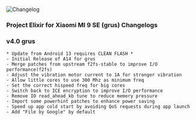 ![Changelog](https://i.imgur.com/MsgqFFz.png)

### Project Elixir for Xiaomi MI 9 SE (grus) Changelogs

### v4.0 grus
```
* Update from Android 13 requires CLEAN FLASH *
- Initial Release of A14 for grus
- Merge patches from upstream f2fs-stable to improve I/O performance(f2fs)
- Adjust the vibration motor current to 1A for stronger vibration
- Allow little cores to use 300 Mhz as minimum freq
- Set the correct hispeed freq for big cores
- Switch back to ICE encryption to improve I/O performance
- Remove IO read_ahead_kb tune to reduce memory pressure
- Import some powerhint patches to enhance power saving
- Speed up app cold start by avoiding QoS requests during app launch
- Add "File by Google" by default
```
